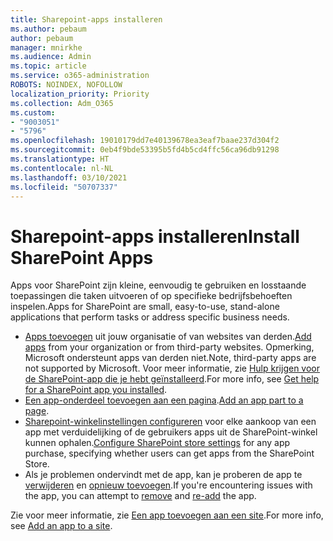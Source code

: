 ```yaml
---
title: Sharepoint-apps installeren
ms.author: pebaum
author: pebaum
manager: mnirkhe
ms.audience: Admin
ms.topic: article
ms.service: o365-administration
ROBOTS: NOINDEX, NOFOLLOW
localization_priority: Priority
ms.collection: Adm_O365
ms.custom:
- "9003051"
- "5796"
ms.openlocfilehash: 19010179dd7e40139678ea3eaf7baae237d304f2
ms.sourcegitcommit: 0eb4f9bde53395b5fd4b5cd4ffc56ca96db91298
ms.translationtype: HT
ms.contentlocale: nl-NL
ms.lasthandoff: 03/10/2021
ms.locfileid: "50707337"
---
```

# <a name="install-sharepoint-apps"></a><span data-ttu-id="f4e0d-102">Sharepoint-apps installeren</span><span class="sxs-lookup"><span data-stu-id="f4e0d-102">Install SharePoint Apps</span></span>

<span data-ttu-id="f4e0d-103">Apps voor SharePoint zijn kleine, eenvoudig te gebruiken en losstaande toepassingen die taken uitvoeren of op specifieke bedrijfsbehoeften inspelen.</span><span class="sxs-lookup"><span data-stu-id="f4e0d-103">Apps for SharePoint are small, easy-to-use, stand-alone applications that perform tasks or address specific business needs.</span></span>

- <span data-ttu-id="f4e0d-104">[Apps toevoegen](https://support.microsoft.com/office/ef9c0dbd-7fe1-4715-a1b0-fe3bc81317cb) uit jouw organisatie of van websites van derden.</span><span class="sxs-lookup"><span data-stu-id="f4e0d-104">[Add apps](https://support.microsoft.com/office/ef9c0dbd-7fe1-4715-a1b0-fe3bc81317cb)  from your organization or from third-party websites.</span></span> <span data-ttu-id="f4e0d-105">Opmerking, Microsoft ondersteunt apps van derden niet.</span><span class="sxs-lookup"><span data-stu-id="f4e0d-105">Note, third-party apps are not supported by Microsoft.</span></span> <span data-ttu-id="f4e0d-106">Voor meer informatie, zie [Hulp krijgen voor de SharePoint-app die je hebt geïnstalleerd](https://support.office.com/article/get-help-for-a-sharepoint-app-you-installed-fd98af7f-6af0-4573-8360-8f5631c6ab21).</span><span class="sxs-lookup"><span data-stu-id="f4e0d-106">For more info, see  [Get help for a SharePoint app you installed](https://support.office.com/article/get-help-for-a-sharepoint-app-you-installed-fd98af7f-6af0-4573-8360-8f5631c6ab21).</span></span>
-   <span data-ttu-id="f4e0d-107">[Een app-onderdeel toevoegen aan een pagina](https://support.microsoft.com/office/6f06c0b7-44b8-4c69-b4ad-85197eee8d78).</span><span class="sxs-lookup"><span data-stu-id="f4e0d-107">[Add an app part to a page](https://support.microsoft.com/office/6f06c0b7-44b8-4c69-b4ad-85197eee8d78).</span></span>
-   <span data-ttu-id="f4e0d-108">[Sharepoint-winkelinstellingen configureren](https://docs.microsoft.com/sharepoint/configure-sharepoint-store-settings) voor elke aankoop van een app met verduidelijking of de gebruikers apps uit de SharePoint-winkel kunnen ophalen.</span><span class="sxs-lookup"><span data-stu-id="f4e0d-108">[Configure SharePoint store settings](https://docs.microsoft.com/sharepoint/configure-sharepoint-store-settings)  for any app purchase, specifying whether users can get apps from the SharePoint Store.</span></span>
-   <span data-ttu-id="f4e0d-109">Als je problemen ondervindt met de app, kan je proberen de app te [verwijderen](https://support.microsoft.com/office/03198d1b-c33b-498d-9469-af641a587d6c) en [opnieuw toevoegen](https://support.microsoft.com/office/ef9c0dbd-7fe1-4715-a1b0-fe3bc81317cb).</span><span class="sxs-lookup"><span data-stu-id="f4e0d-109">If you're encountering issues with the app, you can attempt to  [remove](https://support.microsoft.com/office/03198d1b-c33b-498d-9469-af641a587d6c)  and  [re-add](https://support.microsoft.com/office/ef9c0dbd-7fe1-4715-a1b0-fe3bc81317cb)  the app.</span></span>

<span data-ttu-id="f4e0d-110">Zie voor meer informatie, zie [Een app toevoegen aan een site](https://support.microsoft.com/office/add-an-app-to-a-site-ef9c0dbd-7fe1-4715-a1b0-fe3bc81317cb).</span><span class="sxs-lookup"><span data-stu-id="f4e0d-110">For more info, see  [Add an app to a site](https://support.microsoft.com/office/add-an-app-to-a-site-ef9c0dbd-7fe1-4715-a1b0-fe3bc81317cb).</span></span>
